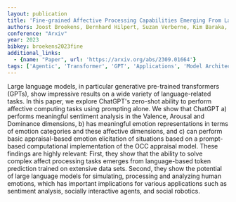 ```yaml
---
layout: publication
title: 'Fine-grained Affective Processing Capabilities Emerging From Large Language Models'
authors: Joost Broekens, Bernhard Hilpert, Suzan Verberne, Kim Baraka, Patrick Gebhard, Aske Plaat
conference: "Arxiv"
year: 2023
bibkey: broekens2023fine
additional_links:
  - {name: "Paper", url: 'https://arxiv.org/abs/2309.01664'}
tags: ['Agentic', 'Transformer', 'GPT', 'Applications', 'Model Architecture', 'Merging', 'Prompting', 'Pretraining Methods']
---
```

Large language models, in particular generative pre-trained transformers
(GPTs), show impressive results on a wide variety of language-related tasks. In
this paper, we explore ChatGPT's zero-shot ability to perform affective
computing tasks using prompting alone. We show that ChatGPT a) performs
meaningful sentiment analysis in the Valence, Arousal and Dominance dimensions,
b) has meaningful emotion representations in terms of emotion categories and
these affective dimensions, and c) can perform basic appraisal-based emotion
elicitation of situations based on a prompt-based computational implementation
of the OCC appraisal model. These findings are highly relevant: First, they
show that the ability to solve complex affect processing tasks emerges from
language-based token prediction trained on extensive data sets. Second, they
show the potential of large language models for simulating, processing and
analyzing human emotions, which has important implications for various
applications such as sentiment analysis, socially interactive agents, and
social robotics.
